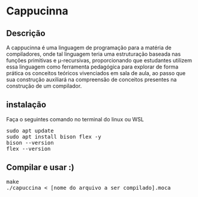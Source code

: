 # Cappucinna

## Descrição
A cappucinna é uma linguagem de programação para a matéria de compiladores, onde tal linguagem teria uma estruturação baseada nas funções primitivas e μ-recursivas, proporcionando que estudantes utilizem essa linguagem como ferramenta pedagógica para explorar de forma prática os conceitos teóricos vivenciados em sala de aula, ao passo que sua construção auxiliará na compreensão de conceitos presentes na construção de um compilador.

## instalação
Faça o seguintes comando no terminal do linux ou WSL
<pre>
sudo apt update
sudo apt install bison flex -y
bison --version
flex --version
</pre>

## Compilar e usar :)

<pre>
make
./capuccina < [nome do arquivo a ser compilado].moca
</pre>

